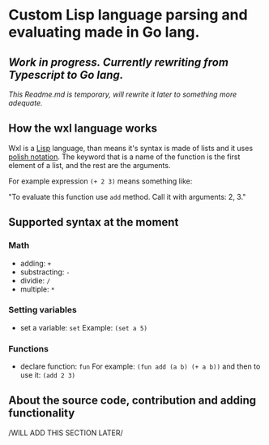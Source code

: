 # Custom Lisp language parsing and evaluating made in Go lang.

## *Work in progress. Currently rewriting from Typescript to Go lang.*

*This Readme.md is temporary, will rewrite it later to something more adequate.*

## How the wxl language works

Wxl is a [Lisp](lishttps://en.wikipedia.org/wiki/Lispp) language, than means it's syntax is made of lists and it uses [polish notation](https://en.wikipedia.org/wiki/Polish_notation).
The keyword that is a name of the function is the first element of a list, and the rest are the arguments.

For example expression `(+ 2 3)` means something like:

"To evaluate this function use `add` method. Call it with arguments: 2, 3."

## Supported syntax at the moment

### Math

* adding: `+`
* substracting: `-`
* dividie: `/`
* multiple: `*`

### Setting variables

* set a variable: `set`
Example: `(set a 5)`

### Functions

* declare function: `fun`
For example: `(fun add (a b) (+ a b))` and then to use it: `(add 2 3)`

## About the source code, contribution and adding functionality

/WILL ADD THIS SECTION LATER/
